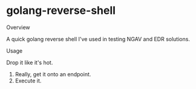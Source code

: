 # golang-reverse-shell

Overview

A quick golang reverse shell I've used in testing NGAV and EDR solutions.

Usage

Drop it like it's hot. 

1. Really, get it onto an endpoint.
2. Execute it.

